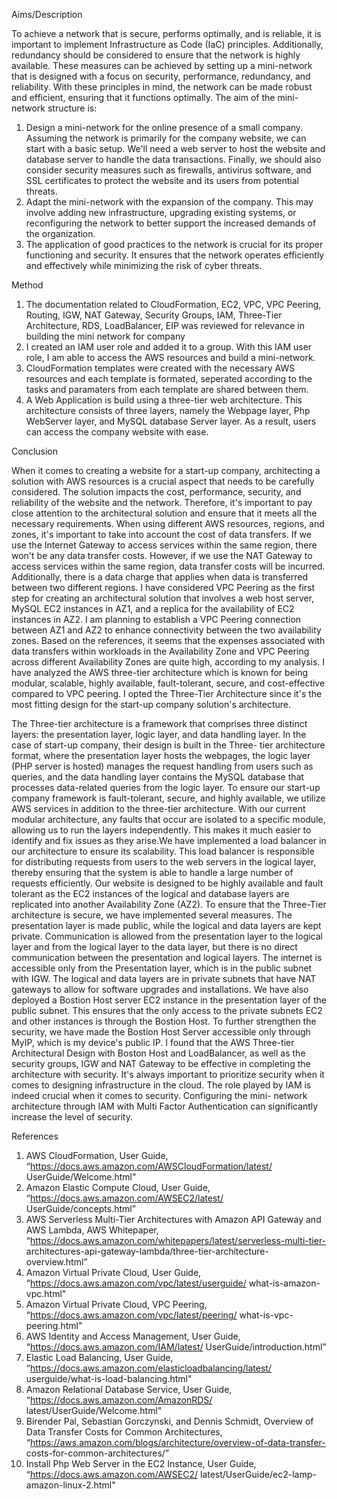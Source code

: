 Aims/Description

To achieve a network that is secure, performs optimally, and is reliable, it is important to implement
Infrastructure as Code (IaC) principles. Additionally, redundancy should be considered to ensure that
the network is highly available. These measures can be achieved by setting up a mini-network that is
designed with a focus on security, performance, redundancy, and reliability. With these principles in
mind, the network can be made robust and efficient, ensuring that it functions optimally. The aim of
the mini-network structure is:
1. Design a mini-network for the online presence of a small company.
Assuming the network is primarily for the company website, we can start with a basic
setup. We'll need a web server to host the website and database server to handle the
data transactions. Finally, we should also consider security measures such as firewalls,
antivirus software, and SSL certificates to protect the website and its users from
potential threats.
2. Adapt the mini-network with the expansion of the company. This may involve adding
new infrastructure, upgrading existing systems, or reconfiguring the network to better
support the increased demands of the organization.
3. The application of good practices to the network is crucial for its proper functioning
and security. It ensures that the network operates efficiently and effectively while
minimizing the risk of cyber threats.

Method

1. The documentation related to CloudFormation, EC2, VPC, VPC Peering, Routing,
IGW, NAT Gateway, Security Groups, IAM, Three-Tier Architecture, RDS,
LoadBalancer, EIP was reviewed for relevance in building the mini network for company
2. I created an IAM user role and added it to a group. With this IAM user role, I am able
to access the AWS resources and build a mini-network.
3. CloudFormation templates were created with the necessary AWS resources and each
template is formated, seperated according to the tasks and paramaters from each
template are shared between them.
4. A Web Application is build using a three-tier web architecture. This architecture
consists of three layers, namely the Webpage layer, Php WebServer layer, and MySQL
database Server layer. As a result, users can access the company website
with ease.

Conclusion

When it comes to creating a website for a start-up company, architecting a solution with AWS
resources is a crucial aspect that needs to be carefully considered. The solution impacts the cost,
performance, security, and reliability of the website and the network. Therefore, it's important to
pay close attention to the architectural solution and ensure that it meets all the necessary
requirements. When using different AWS resources, regions, and zones, it's important to take into
account the cost of data transfers. If we use the Internet Gateway to access services within the same
region, there won't be any data transfer costs. However, if we use the NAT Gateway to access
services within the same region, data transfer costs will be incurred. Additionally, there is a data
charge that applies when data is transferred between two different regions.
I have considered VPC Peering as the first step for creating an architectural solution that involves a
web host server, MySQL EC2 instances in AZ1, and a replica for the availability of EC2 instances in
AZ2. I am planning to establish a VPC Peering connection between AZ1 and AZ2 to enhance
connectivity between the two availability zones. Based on the references, it seems that the
expenses associated with data transfers within workloads in the Availability Zone and VPC Peering
across different Availability Zones are quite high, according to my analysis. I have analyzed the AWS
three-tier architecture which is known for being modular, scalable, highly available, fault-tolerant,
secure, and cost-effective compared to VPC peering. I opted the Three-Tier Architecture since it's the
most fitting design for the start-up company solution's architecture.

The Three-tier architecture is a framework that comprises three distinct layers: the presentation
layer, logic layer, and data handling layer. In the case of start-up company, their design is built in the Three-
tier architecture format, where the presentation layer hosts the webpages, the logic layer (PHP
server is hosted) manages the request handling from users such as queries, and the data handling
layer contains the MySQL database that processes data-related queries from the logic layer. To
ensure our start-up company framework is fault-tolerant, secure, and highly available, we utilize AWS
services in addition to the three-tier architecture. With our current modular architecture, any faults
that occur are isolated to a specific module, allowing us to run the layers independently. This makes
it much easier to identify and fix issues as they arise.We have implemented a load balancer in our
architecture to ensure its scalability. This load balancer is responsible for distributing requests from
users to the web servers in the logical layer, thereby ensuring that the system is able to handle a
large number of requests efficiently. Our website is designed to be highly available and fault tolerant
as the EC2 instances of the logical and database layers are replicated into another Availability Zone
(AZ2).
To ensure that the Three-Tier architecture is secure, we have implemented several measures. The
presentation layer is made public, while the logical and data layers are kept private. Communication
is allowed from the presentation layer to the logical layer and from the logical layer to the data layer,
but there is no direct communication between the presentation and logical layers. The internet is
accessible only from the Presentation layer, which is in the public subnet with IGW. The logical and
data layers are in private subnets that have NAT gateways to allow for software upgrades and
installations.
We have also deployed a Bostion Host server EC2 instance in the presentation layer of the public
subnet. This ensures that the only access to the private subnets EC2 and other instances is through
the Bostion Host. To further strengthen the security, we have made the Bostion Host Server
accessible only through MyIP, which is my device's public IP.
I found that the AWS Three-tier Architectural Design with Boston Host and LoadBalancer, as well as
the security groups, IGW and NAT Gateway to be effective in completing the architecture with
security. It's always important to prioritize security when it comes to designing infrastructure in the
cloud. The role played by IAM is indeed crucial when it comes to security. Configuring the mini-
network architecture through IAM with Multi Factor Authentication can significantly increase the
level of security.

References

1. AWS CloudFormation, User Guide, “https://docs.aws.amazon.com/AWSCloudFormation/latest/
UserGuide/Welcome.html"
2. Amazon Elastic Compute Cloud, User Guide, “https://docs.aws.amazon.com/AWSEC2/latest/
UserGuide/concepts.html”
3. AWS Serverless Multi-Tier Architectures with Amazon API Gateway and AWS Lambda, AWS
Whitepaper, “https://docs.aws.amazon.com/whitepapers/latest/serverless-multi-tier-
architectures-api-gateway-lambda/three-tier-architecture-overview.html”
4. Amazon Virtual Private Cloud, User Guide, “https://docs.aws.amazon.com/vpc/latest/userguide/
what-is-amazon-vpc.html"
5. Amazon Virtual Private Cloud, VPC Peering, “https://docs.aws.amazon.com/vpc/latest/peering/
what-is-vpc-peering.html"
6. AWS Identity and Access Management, User Guide, “https://docs.aws.amazon.com/IAM/latest/
UserGuide/introduction.html"
7. Elastic Load Balancing, User Guide, “https://docs.aws.amazon.com/elasticloadbalancing/latest/
userguide/what-is-load-balancing.html"
8. Amazon Relational Database Service, User Guide, “https://docs.aws.amazon.com/AmazonRDS/
latest/UserGuide/Welcome.html"
9. Birender Pal, Sebastian Gorczynski, and Dennis Schmidt, Overview of Data Transfer Costs for
Common Architectures, “https://aws.amazon.com/blogs/architecture/overview-of-data-transfer-
costs-for-common-architectures/”
10. Install Php Web Server in the EC2 Instance, User Guide, “https://docs.aws.amazon.com/AWSEC2/
latest/UserGuide/ec2-lamp-amazon-linux-2.html"
